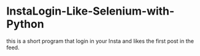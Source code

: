 # InstaLogin-Like-Selenium-with-Python
this is a short program that login in your Insta and likes the first post in the feed. 

